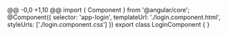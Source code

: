 @@ -0,0 +1,10 @@
import { Component } from '@angular/core';
@Component({
  selector: 'app-login',
  templateUrl: './login.component.html',
  styleUrls: ['./login.component.css']
})
export class LoginComponent {
}
